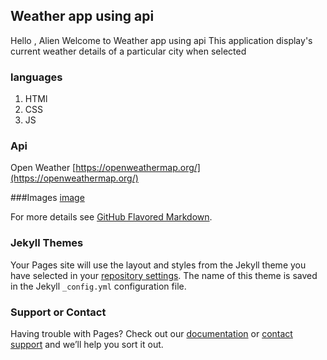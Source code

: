## Weather app using api

Hello , Alien
Welcome to Weather app using api
This application display's current weather details of a particular city when selected
### languages

1. HTMl
2. CSS
3. JS

### Api

Open Weather [https://openweathermap.org/](https://openweathermap.org/)

###Images
[image](https://github.com/shaik80/weather_app_using_api/blob/master/img/Weather%20App.png)


For more details see [GitHub Flavored Markdown](https://guides.github.com/features/mastering-markdown/).

### Jekyll Themes

Your Pages site will use the layout and styles from the Jekyll theme you have selected in your [repository settings](https://github.com/shaik80/weather_app_using_api/settings). The name of this theme is saved in the Jekyll `_config.yml` configuration file.

### Support or Contact

Having trouble with Pages? Check out our [documentation](https://help.github.com/categories/github-pages-basics/) or [contact support](https://github.com/contact) and we’ll help you sort it out.
